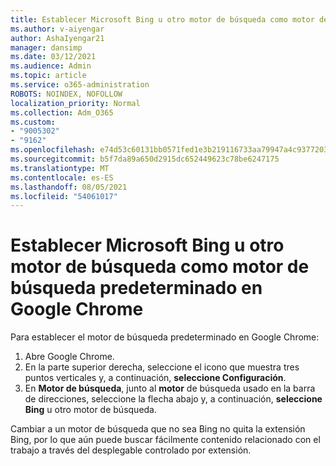 ```yaml
---
title: Establecer Microsoft Bing u otro motor de búsqueda como motor de búsqueda predeterminado en Google Chrome
ms.author: v-aiyengar
author: AshaIyengar21
manager: dansimp
ms.date: 03/12/2021
ms.audience: Admin
ms.topic: article
ms.service: o365-administration
ROBOTS: NOINDEX, NOFOLLOW
localization_priority: Normal
ms.collection: Adm_O365
ms.custom:
- "9005302"
- "9162"
ms.openlocfilehash: e74d53c60131bb0571fed1e3b219116733aa79947a4c93772039da3bee0660d8
ms.sourcegitcommit: b5f7da89a650d2915dc652449623c78be6247175
ms.translationtype: MT
ms.contentlocale: es-ES
ms.lasthandoff: 08/05/2021
ms.locfileid: "54061017"
---
```

# <a name="set-microsoft-bing-or-another-search-engine-as-the-default-search-engine-in-google-chrome"></a>Establecer Microsoft Bing u otro motor de búsqueda como motor de búsqueda predeterminado en Google Chrome

Para establecer el motor de búsqueda predeterminado en Google Chrome:

1. Abre Google Chrome.
1. En la parte superior derecha, seleccione el icono que muestra tres puntos verticales y, a continuación, **seleccione Configuración**.
1. En **Motor de búsqueda**, junto al **motor** de búsqueda usado en la barra de direcciones, seleccione la flecha abajo y, a continuación, **seleccione Bing** u otro motor de búsqueda.

Cambiar a un motor de búsqueda que no sea Bing no quita la extensión Bing, por lo que aún puede buscar fácilmente contenido relacionado con el trabajo a través del desplegable controlado por extensión.
